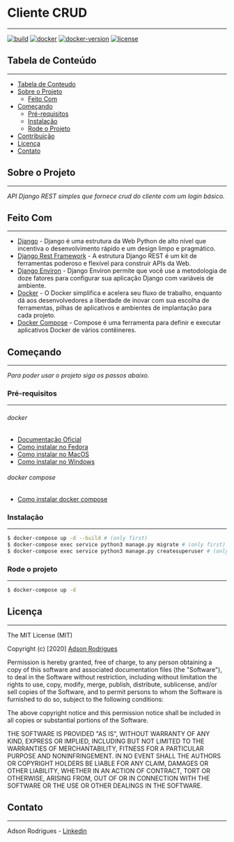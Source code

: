# Cliente CRUD
___
[![build](https://img.shields.io/badge/build-passing-green)](build) [![docker](https://img.shields.io/badge/docker%20build-automated-important)](docker) [![docker-version](https://img.shields.io/badge/version-19.03.8-important)](docker-version) [![license](https://img.shields.io/badge/license-MIT-blue)](license)

## Tabela de Conteúdo
___
* [Tabela de Conteudo](#tabela-de-conteudo)
* [Sobre o Projeto](#sobre-o-projeto)
  * [Feito Com](#feito-com)
* [Começando](#comecando)
  * [Pré-requisitos](#pre-requisitos)
  * [Instalação](#instalacao)
  * [Rode o Projeto](#rode-o-projeto)
* [Contribuição](#contribuicao)
* [Licença](#licenca)
* [Contato](#contato)

## Sobre o Projeto
___
_API Django REST simples que fornece crud do cliente com um login básico._

## Feito Com
___
- [Django](https://www.djangoproject.com/) - Django é uma estrutura da Web Python de alto nível que incentiva o desenvolvimento rápido e um design limpo e pragmático.
- [Django Rest Framework](https://www.django-rest-framework.org/) - A estrutura Django REST é um kit de ferramentas poderoso e flexível para construir APIs da Web.
- [Django Environ](https://github.com/joke2k/django-environ) - Django Environ permite que você use a metodologia de doze fatores para configurar sua aplicação Django com variáveis de ambiente.
- [Docker](https://www.docker.com/) - O Docker simplifica e acelera seu fluxo de trabalho, enquanto dá aos desenvolvedores a liberdade de inovar com sua escolha de ferramentas, pilhas de aplicativos e ambientes de implantação para cada projeto.
- [Docker Compose](https://docs.docker.com/compose/) - Compose é uma ferramenta para definir e executar aplicativos Docker de vários contêineres.

## Começando
___
_Para poder usar o projeto siga os passos abaixo._

### Pré-requisitos
___
###### docker

- [Documentação Oficial](https://docs.docker.com/get-docker/)
- [Como instalar no Fedora](https://docs.docker.com/engine/install/fedora/)
- [Como instalar no MacOS](https://docs.docker.com/docker-for-mac/install/)
- [Como instalar no Windows](https://docs.docker.com/docker-for-windows/install/)

###### docker compose

- [Como instalar docker compose](https://docs.docker.com/compose/install/)

### Instalação
___
```sh
$ docker-compose up -d --build # (only first)
$ docker-compose exec service python3 manage.py migrate # (only first)
$ docker-compose exec service python3 manage.py createsuperuser # (only first)
```

### Rode o projeto
___
```sh
$ docker-compose up -d
```

## Licença
___
The MIT License (MIT)

Copyright (c) [2020] [Adson Rodrigues](https://github.com/adsonrodrigues)

Permission is hereby granted, free of charge, to any person obtaining a copy of
this software and associated documentation files (the "Software"), to deal in
the Software without restriction, including without limitation the rights to
use, copy, modify, merge, publish, distribute, sublicense, and/or sell copies of
the Software, and to permit persons to whom the Software is furnished to do so,
subject to the following conditions:

The above copyright notice and this permission notice shall be included in all
copies or substantial portions of the Software.

THE SOFTWARE IS PROVIDED "AS IS", WITHOUT WARRANTY OF ANY KIND, EXPRESS OR
IMPLIED, INCLUDING BUT NOT LIMITED TO THE WARRANTIES OF MERCHANTABILITY, FITNESS
FOR A PARTICULAR PURPOSE AND NONINFRINGEMENT. IN NO EVENT SHALL THE AUTHORS OR
COPYRIGHT HOLDERS BE LIABLE FOR ANY CLAIM, DAMAGES OR OTHER LIABILITY, WHETHER
IN AN ACTION OF CONTRACT, TORT OR OTHERWISE, ARISING FROM, OUT OF OR IN
CONNECTION WITH THE SOFTWARE OR THE USE OR OTHER DEALINGS IN THE SOFTWARE.

## Contato
___

Adson Rodrigues - [Linkedin](https://www.linkedin.com/in/adsonr/)